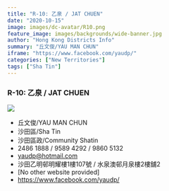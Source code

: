 ```yaml
---
title: "R-10: 乙泉 / JAT CHUEN"
date: "2020-10-15"
image: images/dc-avatar/R10.png
feature_image: images/backgrounds/wide-banner.jpg
author: "Hong Kong Districts Info"
summary: "丘文俊/YAU MAN CHUN"
iframe: "https://www.facebook.com/yaudp/"
categories: ["New Territories"]
tags: ["Sha Tin"]
---
```


### R-10: 乙泉 / JAT CHUEN  
![](/images/dc-avatar/R10.png)  

 - 丘文俊/YAU MAN CHUN  
 - 沙田區/Sha Tin  
 - 沙田區政/Community Shatin  
 - 2486 1888 / 9589 4292 / 9860 5132  
 - yaudp@hotmail.com  
 - 沙田乙明邨明耀樓1樓107號 / 水泉澳邨月泉樓2樓舖2  
 - [No other website provided]  
 - https://www.facebook.com/yaudp/
